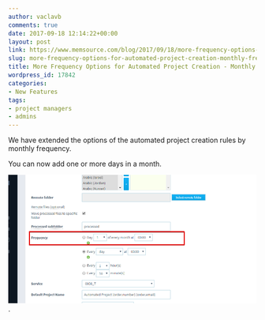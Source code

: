 ```yaml
---
author: vaclavb
comments: true
date: 2017-09-18 12:14:22+00:00
layout: post
link: https://www.memsource.com/blog/2017/09/18/more-frequency-options-for-automated-project-creation-monthly-frequency-2/
slug: more-frequency-options-for-automated-project-creation-monthly-frequency-2
title: More Frequency Options for Automated Project Creation - Monthly Frequency
wordpress_id: 17842
categories:
- New Features
tags:
- project managers
- admins
---
```


We have extended the options of the automated project creation rules by monthly frequency.

You can now add one or more days in a month.

[![](/uploads/2017/09/frequency.png)](/uploads/2017/09/frequency.png).
